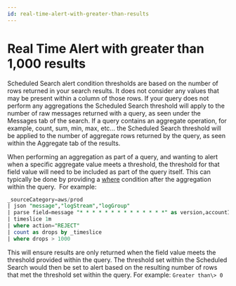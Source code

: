```yaml
---
id: real-time-alert-with-greater-than-results
---
```


# Real Time Alert with greater than 1,000 results

Scheduled Search alert condition thresholds are based on the number of rows returned in your search results. It does not consider any values that may be present within a column of those rows. If your query does not perform any aggregations the Scheduled Search threshold will apply to the number of raw messages returned with a query, as seen under the Messages tab of the search. If a query contains an aggregate operation, for example, count, sum, min, max, etc... the Scheduled Search threshold will be applied to the number of aggregate rows returned by the query, as seen within the Aggregate tab of the results.   

When performing an aggregation as part of a query, and wanting to alert when a specific aggregate value meets a threshold, the threshold for that field value will need to be included as part of the query itself. This can typically be done by providing a [where](docs/search/search-query-language/search-operators/where.md) condition after the aggregation within the query.  For example:

```sql
_sourceCategory=aws/prod
| json "message","logStream","logGroup"
| parse field=message "* * * * * * * * * * * * * *" as version,accountID,interfaceID,src_ip,dest_ip,src_port,dest_port,Protocol,Packets,bytes,StartSample,EndSample,Action,status
| timeslice 1m
| where action="REJECT"
| count as drops by _timeslice
| where drops > 1000
```

This will ensure results are only returned when the field value meets the threshold provided within the query. The threshold set within the Scheduled Search would then be set to alert based on the resulting number of rows that met the threshold set within the query. For example: `Greater than\> 0`

 
